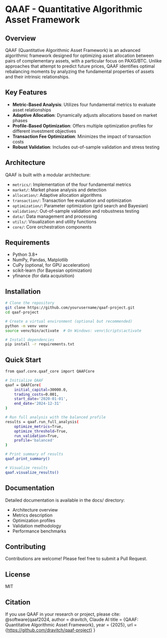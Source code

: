 # QAAF - Quantitative Algorithmic Asset Framework

## Overview

QAAF (Quantitative Algorithmic Asset Framework) is an advanced algorithmic framework designed for optimizing asset allocation between pairs of complementary assets, with a particular focus on PAXG/BTC. Unlike approaches that attempt to predict future prices, QAAF identifies optimal rebalancing moments by analyzing the fundamental properties of assets and their intrinsic relationships.

## Key Features

- **Metric-Based Analysis**: Utilizes four fundamental metrics to evaluate asset relationships
- **Adaptive Allocation**: Dynamically adjusts allocations based on market phases
- **Profile-Based Optimization**: Offers multiple optimization profiles for different investment objectives
- **Transaction Fee Optimization**: Minimizes the impact of transaction costs
- **Robust Validation**: Includes out-of-sample validation and stress testing

## Architecture

QAAF is built with a modular architecture:

- `metrics/`: Implementation of the four fundamental metrics
- `market/`: Market phase analysis and detection
- `allocation/`: Adaptive allocation algorithms
- `transaction/`: Transaction fee evaluation and optimization
- `optimization/`: Parameter optimization (grid search and Bayesian)
- `validation/`: Out-of-sample validation and robustness testing
- `data/`: Data management and processing
- `utils/`: Visualization and utility functions
- `core/`: Core orchestration components

## Requirements

- Python 3.8+
- NumPy, Pandas, Matplotlib
- CuPy (optional, for GPU acceleration)
- scikit-learn (for Bayesian optimization)
- yfinance (for data acquisition)

## Installation

```bash
# Clone the repository
git clone https://github.com/yourusername/qaaf-project.git
cd qaaf-project

# Create a virtual environment (optional but recommended)
python -m venv venv
source venv/bin/activate  # On Windows: venv\Scripts\activate

# Install dependencies
pip install -r requirements.txt
```

## Quick Start

```bash
from qaaf.core.qaaf_core import QAAFCore

# Initialize QAAF
qaaf = QAAFCore(
    initial_capital=30000.0,
    trading_costs=0.001,
    start_date='2020-01-01',
    end_date='2024-12-31'
)

# Run full analysis with the balanced profile
results = qaaf.run_full_analysis(
    optimize_metrics=True,
    optimize_threshold=True,
    run_validation=True,
    profile='balanced'
)

# Print summary of results
qaaf.print_summary()

# Visualize results
qaaf.visualize_results()
```

## Documentation
Detailed documentation is available in the docs/ directory:

- Architecture overview
- Metrics description
- Optimization profiles
- Validation methodology
- Performance benchmarks

## Contributing
Contributions are welcome! Please feel free to submit a Pull Request.

## License
MIT

## Citation
If you use QAAF in your research or project, please cite:
@software{qaaf2024,
  author = dravitch, Claude AI
  title = {QAAF: Quantitative Algorithmic Asset Framework},
  year = {2025},
  url = {https://github.com/dravitch/qaaf-project}
}